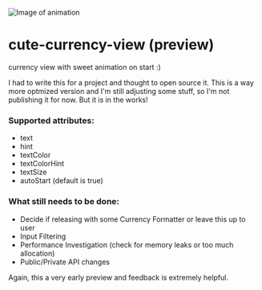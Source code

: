 ![Image of animation](https://media.giphy.com/media/xUn3Cil1Ndby6qiXEk/giphy.gif)
# cute-currency-view (preview)
currency view with sweet animation on start :)

I had to write this for a project and thought to open source it. This is a way more optmized version and I'm still
adjusting some stuff, so I'm not publishing it for now. But it is in the works!

### Supported attributes:
  - text
  - hint
  - textColor
  - textColorHint
  - textSize
  - autoStart (default is true)

### What still needs to be done:
  - Decide if releasing with some Currency Formatter or leave this up to user
  - Input Filtering
  - Performance Investigation (check for memory leaks or too much allocation)
  - Public/Private API changes

Again, this a very early preview and feedback is extremely helpful.
